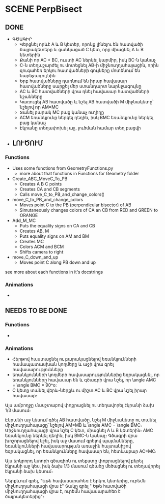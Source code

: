 # SCENE PerpBisect
## DONE
- ԳԾԱԳԻՐ
    - Վերցնել որևէ A և B կետեր, որոնք լինելու են հատվածի ծայրակետերը և ցանկացած C կետ, որը միացնել A և B կետերին
    - Քանի որ AC < BC, ուստի AC ներկել կարմիր, իսկ BC-ն կանաչ
    - C-ն տեղաշարժել ու մոտեցնել AB-ի միջնուղղահայացին, որին զուգահեռ երկու հատվածների գույները մոտենում են նարնջագույնին
    - Երբ հատվածները դառնում են իրար հավասար հատվածները սարքել մեր ստանդարտ նարնջագույնը
    - AC և BC հատվածների վրա դնել հավասար հատվածների նշանները
    - Կառուցել AB հատվածը և նշել AB հատվածի M միջնակետը՝ նշելով որ AM=MC
    - Տանել բարակ MC բաց կանաչ ուղիղը
    - ACM եռանկյունը ներկել դեղին, իսկ BMC եռանկյունը ներկել բաց կանաչ
    - Էկրանը տեղափոխել աջ, լուծման համար տեղ բացվի
- ԼՈՒԾՈՒՄ
    - 

### Functions
- Uses some functions from GeometryFunctions.py
    - more about that functions in Functions for Geometry folder
- Create_ABC_MoveC_To_PB
    - Creates A B C points
    - Creates CA and CB segments
    - Calls move_C_to_PB_and_change_colors()
- move_C_to_PB_and_change_colors
    - Moves point C to the PB (perpendicular bisector) of AB
    - Simutaneously changes colors of CA an CB from RED and GREEN to ORANGE
- Add_M_MC
    - Puts the equality signs on CA and CB
    - Creates AB, M
    - Puts equality signs on AM and BM
    - Creates MC
    - Colors ACM and BCM
    - Shifts camera to right
- move_C_down_and_up
    - Moves point C along PB down and up

see more about each functions in it's docstrings

### Animations
- 

## NEEDS TO BE DONE

### Functions
- 

### Animations

- Հերթով հաստացնել ու բարակացնելով եռանկյունների համապատասխան կողմերը և աջի վրա գրել հավասարությունները
- եռանկյունների կողմերի հավասարություններից եզրակացնել, որ եռանկյունները հավասար են և գծագրի վրա նշել, որ \angle AMC = \angle BMC = 90^o:
- C կետը տանել վերև-ներքև ու միշտ AC և BC վրա նշել իրար հավասար։


Այս ամբողջը մասշտաբով փոքրացնել ու տեղավորել էկրանի ձախ 1/3 մասում։

Էկրանի աջ կեսում գծել AB հատվածը, նշել M միջնակետը ու տանել միջնուղղահայացը՝ նշելով AM=MB և \angle AMC = \angle BMC։ Միջնուղղահայացի վրա նշել C կետ, միացնել A և B կետերին։
AMC եռանկյունը ներկել դեղին, իսկ BMC-ն կանաչ։ Գծագրի վրա խոշորացնելով նշել, իսկ աջ մասում գրելով  պայմանները, եռանկյունների հավասարության առաջին հայտանիշով եզրակացնել, որ եռանկյունները հավասար են, հետևաբար AC=MC։

Այս երկրորդ կտորի գծագիրն ու տեքստը փոքրացնելով բերել էկրանի աջ կես, իսկ ձախ 1/3 մասում գծածը մեծացնել ու տեղավորել էկրանի ձախ կեսում։


Ներքևում գրել, "Եթե հավասարահեռ է երկու կետերից, ուրեմն միջնուղղահայացի վրա է"
Տակը գրել   " Եթե հատվածի միջնուղղահայացի վրա է, ուրեմն հավասարահեռ է ծայրակետերից"։

